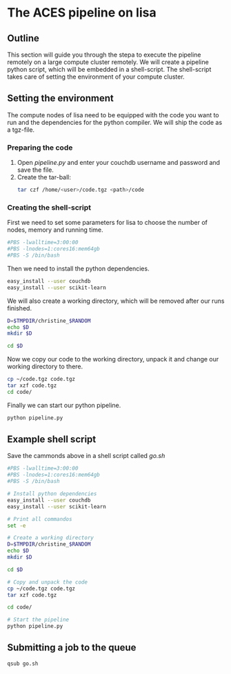 # The ACES pipeline on lisa

## Outline
This section will guide you through the stepa to execute the pipeline remotely on a large compute cluster remotely.
We will create a pipeline python script, which will be embedded in a shell-script.
The shell-script takes care of setting the environment of your compute cluster.

## Setting the environment
The compute nodes of lisa need to be equipped with the code you want to run and the dependencies for the python compiler.
We will ship the code as a tgz-file.

### Preparing the code
1) Open *pipeline.py* and enter your couchdb username and password and save the file.
2) Create the tar-ball:
   ```sh
   tar czf /home/<user>/code.tgz <path>/code
   ``` 

### Creating the shell-script

First we need to set some parameters for lisa to choose the number of nodes, memory and running time.

```sh
#PBS -lwalltime=3:00:00
#PBS -lnodes=1:cores16:mem64gb
#PBS -S /bin/bash
``` 

Then we need to install the python dependencies.

```sh
easy_install --user couchdb
easy_install --user scikit-learn
```

We will also create a working directory, which will be removed after our runs finished.

```sh
D=$TMPDIR/christine_$RANDOM
echo $D
mkdir $D

cd $D
```

Now we copy our code to the working directory, unpack it and change our working directory to there.
```sh
cp ~/code.tgz code.tgz
tar xzf code.tgz
cd code/
```

Finally we can start our python pipeline.
```sh
python pipeline.py
```

## Example shell script
Save the cammonds above in a shell script called *go.sh*

```sh
#PBS -lwalltime=3:00:00
#PBS -lnodes=1:cores16:mem64gb
#PBS -S /bin/bash

# Install python dependencies
easy_install --user couchdb
easy_install --user scikit-learn

# Print all commandos
set -e

# Create a working directory
D=$TMPDIR/christine_$RANDOM
echo $D
mkdir $D

cd $D

# Copy and unpack the code
cp ~/code.tgz code.tgz
tar xzf code.tgz

cd code/

# Start the pipeline
python pipeline.py
```

## Submitting a job to the queue

```sh
qsub go.sh
```



